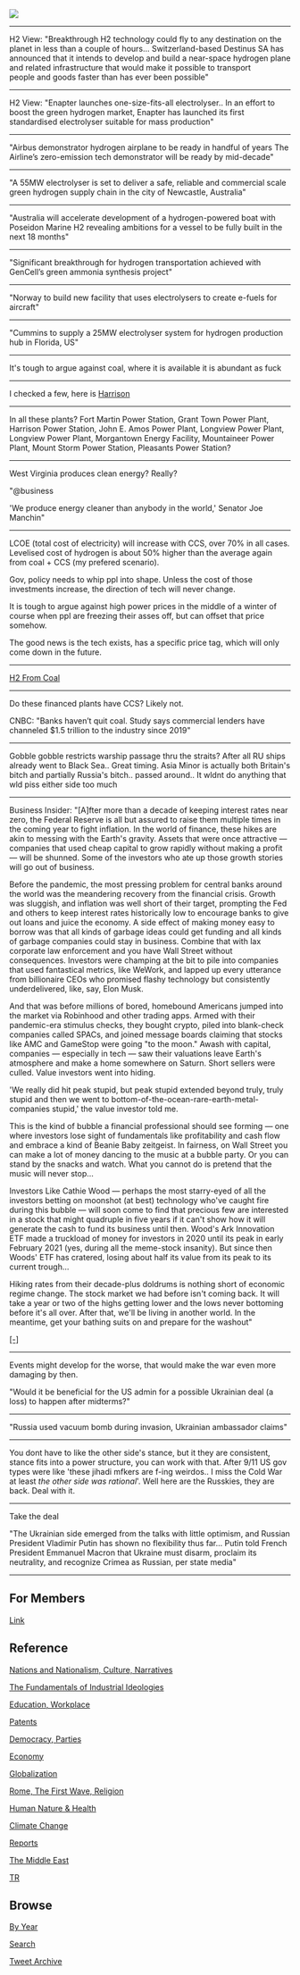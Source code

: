 <img src="https://drive.google.com/uc?export=view&id=1B2wf9R7AMH1d7Vw6e2mucLbIQ5NSjir7"/>

---

H2 View: "Breakthrough H2 technology could fly to any destination on
the planet in less than a couple of hours... Switzerland-based
Destinus SA has announced that it intends to develop and build a
near-space hydrogen plane and related infrastructure that would make
it possible to transport people and goods faster than has ever been
possible"

---

H2 View: "Enapter launches one-size-fits-all electrolyser.. In an
effort to boost the green hydrogen market, Enapter has launched its
first standardised electrolyser suitable for mass production"

---


"Airbus demonstrator hydrogen airplane to be ready in handful of years
The Airline’s zero-emission tech demonstrator will be ready by mid-decade"

---

"A 55MW electrolyser is set to deliver a safe, reliable and commercial
scale green hydrogen supply chain in the city of Newcastle, Australia"

---

"Australia will accelerate development of a hydrogen-powered boat with
Poseidon Marine H2 revealing ambitions for a vessel to be fully built
in the next 18 months"

---

"Significant breakthrough for hydrogen transportation achieved with
GenCell’s green ammonia synthesis project"

---

"Norway to build new facility that uses electrolysers to create e-fuels for aircraft"

----

"Cummins to supply a 25MW electrolyser system for hydrogen production
hub in Florida, US"

---

It's tough to argue against coal, where it is available it is abundant as fuck

---

I checked a few, here is [Harrison](https://www.gem.wiki/Harrison_Power_Station#Emissions_Data)

---

In all these plants? Fort Martin Power Station, Grant Town Power
Plant, Harrison Power Station, John E. Amos Power Plant, Longview
Power Plant, Longview Power Plant, Morgantown Energy Facility,
Mountaineer Power Plant, Mount Storm Power Station, Pleasants Power
Station?

---

West Virginia produces clean energy? Really?

"@business

'We produce energy cleaner than anybody in the world,' Senator Joe
Manchin"

---

LCOE (total cost of electricity) will increase with CCS, over 70% in
all cases. Levelised cost of hydrogen is about 50% higher than the
average again from coal + CCS (my prefered scenario).

Gov, policy needs to whip ppl into shape. Unless the cost of those
investments increase, the direction of tech will never change.

It is tough to argue against high power prices in the middle of a
winter of course when ppl are freezing their asses off, but can offset
that price somehow.

The good news is the tech exists, has a specific price tag, which will
only come down in the future. 

---

[H2 From Coal](2022/02/h2-coal.md)

---

Do these financed plants have CCS? Likely not.

CNBC: "Banks haven’t quit coal. Study says commercial lenders have channeled
$1.5 trillion to the industry since 2019"

---

Gobble gobble restricts warship passage thru the straits? After all RU
ships already went to Black Sea.. Great timing. Asia Minor is actually
both Britain's bitch and partially Russia's bitch.. passed around.. It
wldnt do anything that wld piss either side too much

---

Business Insider: "[A]fter more than a decade of keeping interest
rates near zero, the Federal Reserve is all but assured to raise them
multiple times in the coming year to fight inflation. In the world of
finance, these hikes are akin to messing with the Earth's
gravity. Assets that were once attractive — companies that used cheap
capital to grow rapidly without making a profit — will be
shunned. Some of the investors who ate up those growth stories will go
out of business.

Before the pandemic, the most pressing problem for central banks
around the world was the meandering recovery from the financial
crisis. Growth was sluggish, and inflation was well short of their
target, prompting the Fed and others to keep interest rates
historically low to encourage banks to give out loans and juice the
economy. A side effect of making money easy to borrow was that all
kinds of garbage ideas could get funding and all kinds of garbage
companies could stay in business. Combine that with lax corporate law
enforcement and you have Wall Street without consequences. Investors
were champing at the bit to pile into companies that used fantastical
metrics, like WeWork, and lapped up every utterance from billionaire
CEOs who promised flashy technology but consistently underdelivered,
like, say, Elon Musk.

And that was before millions of bored, homebound Americans jumped into
the market via Robinhood and other trading apps. Armed with their
pandemic-era stimulus checks, they bought crypto, piled into
blank-check companies called SPACs, and joined message boards claiming
that stocks like AMC and GameStop were going "to the moon." Awash with
capital, companies — especially in tech — saw their valuations leave
Earth's atmosphere and make a home somewhere on Saturn. Short sellers
were culled. Value investors went into hiding.

'We really did hit peak stupid, but peak stupid extended beyond truly,
truly stupid and then we went to
bottom-of-the-ocean-rare-earth-metal-companies stupid,' the value
investor told me.

This is the kind of bubble a financial professional should see forming
— one where investors lose sight of fundamentals like profitability
and cash flow and embrace a kind of Beanie Baby zeitgeist. In
fairness, on Wall Street you can make a lot of money dancing to the
music at a bubble party. Or you can stand by the snacks and
watch. What you cannot do is pretend that the music will never stop...

Investors Like Cathie Wood — perhaps the most starry-eyed of all the
investors betting on moonshot (at best) technology who've caught fire
during this bubble — will soon come to find that precious few are
interested in a stock that might quadruple in five years if it can't
show how it will generate the cash to fund its business until
then. Wood's Ark Innovation ETF made a truckload of money for
investors in 2020 until its peak in early February 2021 (yes, during
all the meme-stock insanity). But since then Woods' ETF has cratered,
losing about half its value from its peak to its current trough...

Hiking rates from their decade-plus doldrums is nothing short of
economic regime change. The stock market we had before isn't coming
back. It will take a year or two of the highs getting lower and the
lows never bottoming before it's all over. After that, we'll be living
in another world. In the meantime, get your bathing suits on and
prepare for the washout"

[[-]](https://www.businessinsider.com/wall-street-wash-out-federal-reserve-inflation-stock-market-crash-2022-2?r=US&IR=T)

---

Events might develop for the worse, that would make the war even more
damaging by then.

"Would it be beneficial for the US admin for a possible Ukrainian deal
(a loss) to happen after midterms?"

---

"Russia used vacuum bomb during invasion, Ukrainian ambassador claims"

---

You dont have to like the other side's stance, but it they are
consistent, stance fits into a power structure, you can work with
that. After 9/11 US gov types were like 'these jihadi mfkers are f-ing
weirdos.. I miss the Cold War at least *the other side was
rational*'. Well here are the Russkies, they are back. Deal with it.

---

Take the deal

"The Ukrainian side emerged from the talks with little optimism, and
Russian President Vladimir Putin has shown no flexibility thus
far... Putin told French President Emmanuel Macron that Ukraine must
disarm, proclaim its neutrality, and recognize Crimea as Russian, per
state media"

---

## For Members

[Link](https://thirdwave-members.herokuapp.com)

## Reference

[Nations and Nationalism, Culture, Narratives](/2013/02/nations-and-nationalism.md)

[The Fundamentals of Industrial Ideologies](/2011/04/fundamentals-of-industrial-ideologies.md)

[Education, Workplace](2017/09/education-workplace.md)

[Patents](/2018/09/patents.md)

[Democracy, Parties](/2016/11/democracy.md)

[Economy](/2018/05/economy.md)

[Globalization](/2018/09/globalization.md)

[Rome, The First Wave, Religion](/2017/12/rome.md)

[Human Nature & Health](/2020/07/human-nature.md)

[Climate Change](/2018/12/climate.md)

[Reports](/2019/05/reports.md)

[The Middle East](/2019/07/middleeast.md)

[TR](../tr)

## Browse

[By Year](years.md)

[Search](search.html)

[Tweet Archive](/tweets/README.md)


